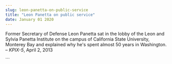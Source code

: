 ```yaml
---
slug: leon-panetta-on-public-service
title: "Leon Panetta on public service"
date: January 01 2020
---
```


 
<p>
  Former Secretary of Defense Leon Panetta sat in the lobby of the Leon and
  Sylvia Panetta Institute on the campus of California State University,
  Monterey Bay and explained why he's spent almost 50 years in Washington. –
  <em>KPIX-5</em>, April 2, 2013
</p>
```
